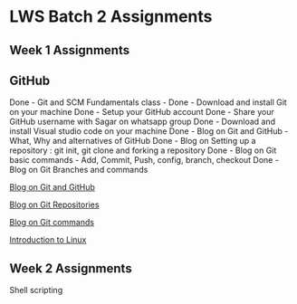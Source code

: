 # LWS Batch 2 Assignments

## Week 1 Assignments

## GitHub

Done - Git and SCM Fundamentals class -
Done - Download and install Git on your machine
Done - Setup your GitHub account
Done - Share your GitHub username with Sagar on whatsapp group
Done - Download and install Visual studio code on your machine
Done - Blog on Git and GitHub - What, Why and alternatives of GitHub
Done - Blog on Setting up a repository : git init, git clone and forking a repository
Done - Blog on Git basic commands - Add, Commit, Push, config, branch, checkout
Done - Blog on Git Branches and commands

<a href="https://akshayfasale.hashnode.dev/git-and-github" target="_blank">Blog on Git and GitHub</a>

<a href="https://akshayfasale.hashnode.dev/all-about-git-repositories" target="_blank">Blog on Git Repositories</a>

<a href="https://akshayfasale.hashnode.dev/git-basic-commands" target="_blank">Blog on Git commands</a>

<a href="https://akshayfasale.hashnode.dev/introduction-to-linux" target="_blank">Introduction to Linux</a>



## Week 2 Assignments

Shell scripting
